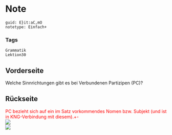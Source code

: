 # Note
```
guid: E}it:aC,mO
notetype: Einfach+
```

### Tags
```
Grammatik
Lektion30
```

## Vorderseite
Welche Sinnrichtungen gibt es bei Verbundenen Partizipen (PC)?

## Rückseite
<div><font color="#ff0000">PC bezieht sich auf ein im Satz vorkommendes Nomen bzw. Subjekt (und ist in KNG-Verbindung mit diesem).+-</font></div><div>
</div><img src="paste-7b0b00293966b8c9d66f1e19656ab5ac27bda340.jpg"><div><img src="paste-c6c829f11b2bf094bdb05a216ff26709845008ae.jpg">
</div>
